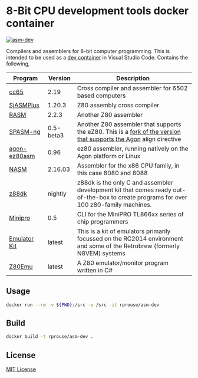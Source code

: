 # 8-Bit CPU development tools docker container

[![asm-dev](https://github.com/rprouse/asm-dev-docker/actions/workflows/main.yml/badge.svg)](https://github.com/rprouse/asm-dev-docker/actions/workflows/main.yml)

Compilers and assemblers for 8-bit computer programming. This is intended to be
used as a [dev container](https://code.visualstudio.com/docs/remote/containers)
in Visual Studio Code. Contains the following,

| Program | Version | Description |
| --- | --- | --- |
| [cc65](https://cc65.github.io/) | 2.19 | Cross compiler and assembler for 6502 based computers |
| [SjASMPlus](https://z00m128.github.io/sjasmplus/documentation.html) | 1.20.3 | Z80 assembly cross compiler |
| [RASM](https://github.com/EdouardBERGE/rasm) | 2.2.3 | Another Z80 assembler |
| [SPASM-ng](https://github.com/alberthdev/spasm-ng) | 0.5-beta3 | Another Z80 assembler that supports the eZ80. This is a [fork of the version that supports the Agon](https://github.com/tomm/spasm-ng) align directive |
| [agon-ez80asm](https://github.com/envenomator/agon-ez80asm) | 0.96 | ez80 assembler, running natively on the Agon platform or Linux |
| [NASM](https://www.nasm.us/index.php) | 2.16.03 | Assembler for the x86 CPU family, in this case 8080 and 8088 |
| [z88dk](https://z88dk.org/) | nightly | z88dk is the only C and assembler development kit that comes ready out-of-the-box to create programs for over 100 z80-family machines. |
| [Minipro](https://gitlab.com/DavidGriffith/minipro) | 0.5 | CLI for the MiniPRO TL866xx series of chip programmers |
| [Emulator Kit](https://github.com/EtchedPixels/EmulatorKit) | latest | This is a kit of emulators primarily focussed on the RC2014 environment and some of the Retrobrew (formerly N8VEM) systems |
| [Z80Emu](https://github.com/rprouse/Z80Emu) | latest | A Z80 emulator/monitor program written in C# |

## Usage

```sh
docker run --rm -v ${PWD}:/src -w /src -it rprouse/asm-dev
```

## Build

```sh
docker build -t rprouse/asm-dev .
```

## License

[MIT License](LICENSE)
